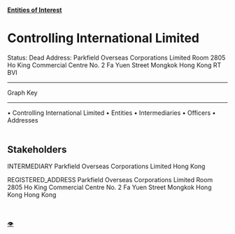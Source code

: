 #### [Entities of Interest](/list.html)
<link rel="stylesheet" type="text/css" href="../../assets/style.css">

<style>
body{background-image:url("http://eoi-graphs.s3-website-eu-west-1.amazonaws.com/Controlling_International_Limited.png");background-repeat: no-repeat;background-size: contain;}
.markdown>p>span{background-color: white;}
</style>

# Controlling International Limited
<span>Status: Dead
Address: Parkfield Overseas Corporations Limited Room 2805 Ho King Commercial Centre No. 2 Fa Yuen Street Mongkok Hong Kong RT BVI
</span>

---



<div class="legend">
Graph Key
<hr>
<span class="focus">• Controlling International Limited</span>
<span class="entity">• Entities</span>
<span class="intermediary">• Intermediaries</span>
<span class="officer">• Officers</span>
<span class="address">• Addresses</span>
</div><br>


## Stakeholders
<span>INTERMEDIARY
Parkfield Overseas Corporations Limited
Hong Kong
</span>

<span>REGISTERED_ADDRESS
Parkfield Overseas Corporations Limited Room 2805 Ho King Commercial Centre No. 2 Fa Yuen Street Mongkok Hong Kong
Hong Kong
</span>

<br><br><a class="contribute_button" href="Readme.md">👁</a>